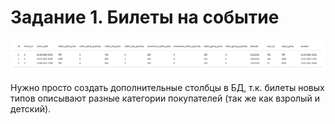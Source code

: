 # Задание 1. Билеты на событие

![Задача 1](https://github.com/rus-sharafiev/nevatrip-test-tasks/blob/master/build/second/1/first.png)

Нужно просто создать дополнительные столбцы в БД, т.к. билеты новых типов описывают разные категории покупателей (так же как взролый и детский).  



